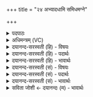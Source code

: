 +++
title = "२४ अभ्यादधामि समिधमग्ने"

+++
<details><summary>पदपाठः</summary>

अ॒भि। आ। द॒धा॒मि॒। स॒मिध॒मिति॑ स॒म्ऽइध॑म्। अग्ने॑। व्र॒त॒प॒त॒ इति॑ व्रतऽपते। त्वयि॑। व्र॒तम्। च॒। श्र॒द्धाम्। च॒। उप॑। ए॒मि॒। इ॒न्धे। त्वा॒। दी॒क्षि॒तः। अ॒हम्। २४।
</details>

<details><summary>अधिमन्त्रम् (VC)</summary>

- अग्निर्देवता
- अश्वतराश्विर्ऋषिः
- निचृदनुष्टुप्
- गान्धारः
</details>

<details><summary>दयानन्द-सरस्वती (हि) - विषयः</summary>

फिर उसी विषय को अगले मन्त्र में कहा है ॥
</details>

<details><summary>दयानन्द-सरस्वती (हि) - पदार्थः</summary>

पदार्थान्वयभाषाः -  हे (व्रतपते) सत्यभाषणादि कर्मों के पालन करनेहारे (अग्ने) स्वप्रकाशस्वरूप जगदीश्वर ! (त्वयि) तुझमें स्थिर हो के (अहम्) मैं (समिधम्) अग्नि में समिधा के समान ध्यान को (अभ्यादधामि) धारण करता हूँ, जिससे (व्रतम्) सत्यभाषणादि व्यवहार (च) और (श्रद्धाम्) सत्य के धारण करनेवाले नियम को (च) भी (उपैमि) प्राप्त होता हूँ, (दीक्षितः) ब्रह्मचर्य्यादि दीक्षा को प्राप्त होकर विद्या को प्राप्त हुआ मैं (त्वा) तुझे (इन्धे) प्रकाशित करता हूँ ॥२४ ॥
</details>

<details><summary>दयानन्द-सरस्वती (हि) - भावार्थः</summary>

भावार्थभाषाः -  जो मनुष्य परमेश्वर के आज्ञा दिये हुए सत्यभाषणादि नियमों को धारण करते हैं, वे अतुल श्रद्धा को प्राप्त होकर धर्म, अर्थ, काम और मोक्ष की सिद्धि को करने में समर्थ होते हैं ॥२४ ॥
</details>

<details><summary>दयानन्द-सरस्वती (सं) - विषयः</summary>

पुनस्तमेव विषयमाह ॥
</details>

<details><summary>दयानन्द-सरस्वती (सं) - पदार्थः</summary>

पदार्थान्वयभाषाः -  हे व्रतपतेऽग्ने ! त्वयि स्थिरीभूयाहं समिधमिव ध्यानमभ्यादधामि, यतो व्रतं च श्रद्धां चोपैमि दीक्षितः संस्त्वा त्वामिन्धे ॥२४ ॥
</details>

<details><summary>दयानन्द-सरस्वती (सं) - भावार्थः</summary>

भावार्थभाषाः -  ये मनुष्याः परमेश्वराज्ञप्तानि सत्यभाषणादीनि व्रतानि धरन्ति, तेऽतुलां श्रद्धां प्राप्य धर्माऽर्थकाम-मोक्षसिद्धिं कर्तुं शक्नुवन्ति ॥२४ ॥
</details>

<details><summary>सविता जोशी ← दयानन्दः (म) - भावार्थः</summary>

भावार्थभाषाः -  जी माणसे परमेश्वरी आज्ञेप्रमाणे सत्य भाषण इत्यादी नियमांचे पालन करतात ते सर्वांच्या श्रद्धेस पात्र ठरतात व धर्म, अर्थ, काम, मोक्ष यांची सिद्धी करण्यास समर्थ ठरतात.
</details>